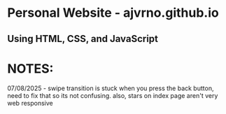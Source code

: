 # Personal Website - ajvrno.github.io

## Using HTML, CSS, and JavaScript

# NOTES:

07/08/2025 - swipe transition is stuck when you press the back button, need to fix that so its not confusing. also, stars on index page aren't very web responsive